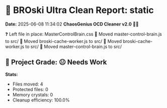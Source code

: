 # 🧹 BROski Ultra Clean Report: static
**Date:** 2025-06-08 11:34:02
**ChaosGenius OCD Cleaner v2.0** 🧠💜

❓ Left file in place: MasterControlBrain.css
📁 Moved master-control-brain.js to src/
📁 Moved broski-cache-worker.js to src/
📁 Moved broski-cache-worker.js to src/
📁 Moved master-control-brain.js to src/

## 🧠 Project Grade: 😐 Needs Work
**Stats:**
- Files moved: 4
- Protected files: 0
- Memory crystals: 0
- Cleanup efficiency: 100.0%